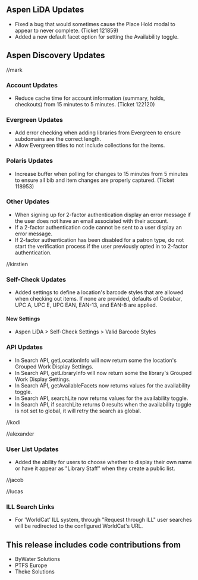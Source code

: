 ## Aspen LiDA Updates
- Fixed a bug that would sometimes cause the Place Hold modal to appear to never complete. (Ticket 121859)
- Added a new default facet option for setting the Availability toggle.

## Aspen Discovery Updates
//mark
### Account Updates
- Reduce cache time for account information (summary, holds, checkouts) from 15 minutes to 5 minutes. (Ticket 122120) 

### Evergreen Updates
- Add error checking when adding libraries from Evergreen to ensure subdomains are the correct length. 
- Allow Evergreen titles to not include collections for the items. 

### Polaris Updates
- Increase buffer when polling for changes to 15 minutes from 5 minutes to ensure all bib and item changes are properly captured. (Ticket 118953)

### Other Updates
- When signing up for 2-factor authentication display an error message if the user does not have an email associated with their account. 
- If a 2-factor authentication code cannot be sent to a user display an error message. 
- If 2-factor authentication has been disabled for a patron type, do not start the verification process if the user previously opted in to 2-factor authentication.

//kirstien
### Self-Check Updates
- Added settings to define a location's barcode styles that are allowed when checking out items. If none are provided, defaults of Codabar, UPC A, UPC E, UPC EAN, EAN-13, and EAN-8 are applied.

<div markdown="1" class="settings">

#### New Settings
- Aspen LiDA > Self-Check Settings > Valid Barcode Styles
</div>

### API Updates
- In Search API, getLocationInfo will now return some the location's Grouped Work Display Settings.
- In Search API, getLibraryInfo will now return some the library's Grouped Work Display Settings.
- In Search API, getAvailableFacets now returns values for the availability toggle.
- In Search API, searchLite now returns values for the availability toggle.
- In Search API, if searchLite returns 0 results when the availability toggle is not set to global, it will retry the search as global.

//kodi

//alexander
### User List Updates
- Added the ability for users to choose whether to display their own name or have it appear as "Library Staff" when they create a public list.

//jacob

//lucas
### ILL Search Links
- For 'WorldCat' ILL system, through "Request through ILL" user searches will be redirected to the configured WorldCat's URL.

## This release includes code contributions from
- ByWater Solutions
- PTFS Europe
- Theke Solutions